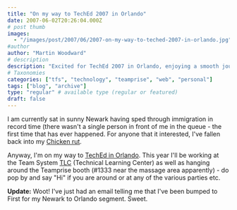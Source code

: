 ```yaml
---
title: "On my way to TechEd 2007 in Orlando"
date: 2007-06-02T20:26:04.000Z
# post thumb
images:
  - "/images/post/2007/06/2007-on-my-way-to-teched-2007-in-orlando.jpg"
#author
author: "Martin Woodward"
# description
description: "Excited for TechEd 2007 in Orlando, enjoying a smooth journey from Newark, and thrilled to join the Team System TLC and Teamprise booth!"
# Taxonomies
categories: ["tfs", "technology", "teamprise", "web", "personal"]
tags: ["blog", "archive"]
type: "regular" # available type (regular or featured)
draft: false
---
```


I am currently sat in sunny Newark having sped through immigration in record time (there wasn't a single person in front of me in the queue - the first time that has ever happened. For anyone that it interested, I've fallen back into my [Chicken rut](http://www.woodwardweb.com/personal/000171.html).

Anyway, I'm on my way to [TechEd in Orlando](http://www.microsoft.com/events/teched2007/community.mspx). This year I'll be working at the Team System [TLC](http://www.microsoft.com/events/teched2007/learningcenter.mspx) (Technical Learning Center) as well as hanging around the Teamprise booth (#1333 near the massage area apparently) - do pop by and say "Hi" if you are around or at any of the various parties etc.

**Update:** Woot! I've just had an email telling me that I've been bumped to First for my Newark to Orlando segment. Sweet.
